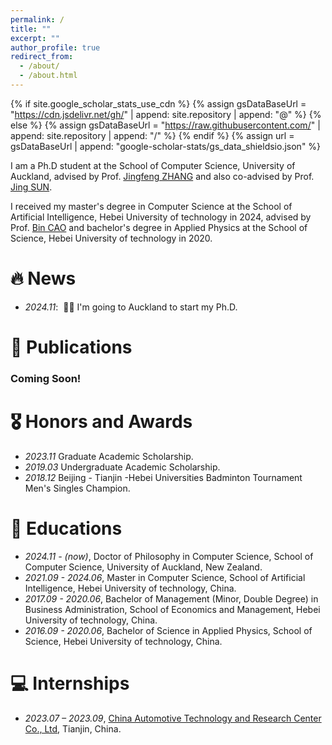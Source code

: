 ```yaml
---
permalink: /
title: ""
excerpt: ""
author_profile: true
redirect_from: 
  - /about/
  - /about.html
---
```


{% if site.google_scholar_stats_use_cdn %}
{% assign gsDataBaseUrl = "https://cdn.jsdelivr.net/gh/" | append: site.repository | append: "@" %}
{% else %}
{% assign gsDataBaseUrl = "https://raw.githubusercontent.com/" | append: site.repository | append: "/" %}
{% endif %}
{% assign url = gsDataBaseUrl | append: "google-scholar-stats/gs_data_shieldsio.json" %}

<span class='anchor' id='about-me'></span>

I am a Ph.D student at the School of Computer Science, University of Auckland, advised by Prof. [Jingfeng ZHANG](https://zjfheart.github.io/) 
and also co-advised by Prof. [Jing SUN](https://profiles.auckland.ac.nz/jing-sun).

I received my master's degree in Computer Science at the School of Artificial Intelligence, Hebei University of technology in 2024, 
advised by Prof. [Bin CAO](https://teacher.hebut.edu.cn/publish/20151471cba5fb8c11edab95286ed488d6f1003/) 
and bachelor's degree in Applied Physics at the School of Science, Hebei University of technology in 2020.




# 🔥 News
- *2024.11*: &nbsp;🎉🎉 I'm going to Auckland to start my Ph.D.

# 📝 Publications 

[//]: # (<div class='paper-box'><div class='paper-box-image'><div><div class="badge">CVPR 2016</div><img src='images/500x300.png' alt="sym" width="100%"></div></div>)

[//]: # (<div class='paper-box-text' markdown="1">)

[//]: # ([Deep Residual Learning for Image Recognition]&#40;https://openaccess.thecvf.com/content_cvpr_2016/papers/He_Deep_Residual_Learning_CVPR_2016_paper.pdf&#41;)

[//]: # ()
[//]: # (**Kaiming He**, Xiangyu Zhang, Shaoqing Ren, Jian Sun)

[//]: # ()
[//]: # ([**Project**]&#40;https://scholar.google.com/citations?view_op=view_citation&hl=zh-CN&user=DhtAFkwAAAAJ&citation_for_view=DhtAFkwAAAAJ:ALROH1vI_8AC&#41; <strong><span class='show_paper_citations' data='DhtAFkwAAAAJ:ALROH1vI_8AC'></span></strong>)

[//]: # (- Lorem ipsum dolor sit amet, consectetur adipiscing elit. Vivamus ornare aliquet ipsum, ac tempus justo dapibus sit amet. )

[//]: # (</div>)

[//]: # (</div>)

[//]: # ()
[//]: # (- [Lorem ipsum dolor sit amet, consectetur adipiscing elit. Vivamus ornare aliquet ipsum, ac tempus justo dapibus sit amet]&#40;https://github.com&#41;, A, B, C, **CVPR 2020**)

### Coming Soon!

# 🎖 Honors and Awards
- *2023.11* Graduate Academic Scholarship.
- *2019.03* Undergraduate Academic Scholarship. 
- *2018.12* Beijing - Tianjin -Hebei Universities Badminton Tournament Men's Singles Champion. 

# 📖 Educations
- *2024.11 - (now)*, Doctor of Philosophy in Computer Science, School of Computer Science, University of Auckland, New Zealand.  
- *2021.09 - 2024.06*, Master in Computer Science, School of Artificial Intelligence, Hebei University of technology, China.
- *2017.09 - 2020.06*, Bachelor of Management (Minor, Double Degree) in Business Administration, School of Economics and Management, Hebei University of technology, China.
- *2016.09 - 2020.06*, Bachelor of Science in Applied Physics, School of Science, Hebei University of technology, China. 

[//]: # (# 💬 Invited Talks)

[//]: # (- *2021.06*, Lorem ipsum dolor sit amet, consectetur adipiscing elit. Vivamus ornare aliquet ipsum, ac tempus justo dapibus sit amet. )

[//]: # (- *2021.03*, Lorem ipsum dolor sit amet, consectetur adipiscing elit. Vivamus ornare aliquet ipsum, ac tempus justo dapibus sit amet.  \| [\[video\]]&#40;https://github.com/&#41;)

# 💻 Internships
- *2023.07 – 2023.09*, [China Automotive Technology and Research Center Co., Ltd](https://www.catarc.ac.cn/), Tianjin, China.